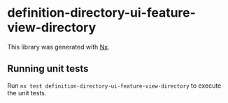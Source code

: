 # definition-directory-ui-feature-view-directory

This library was generated with [Nx](https://nx.dev).

## Running unit tests

Run `nx test definition-directory-ui-feature-view-directory` to execute the unit tests.
